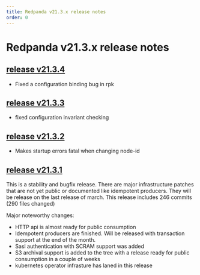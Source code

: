 ```yaml
---
title: Redpanda v21.3.x release notes
order: 0
---
```


# Redpanda v21.3.x release notes

## [release v21.3.4](https://github.com/vectorizedio/redpanda/releases/tag/v21.3.4)

- Fixed a configuration binding bug in rpk

## [release v21.3.3](https://github.com/vectorizedio/redpanda/releases/tag/v21.3.3)

- fixed configuration invariant checking

## [release v21.3.2](https://github.com/vectorizedio/redpanda/releases/tag/v21.3.2)

- Makes startup errors fatal when changing node-id

## [release v21.3.1](https://github.com/vectorizedio/redpanda/releases/tag/v21.3.1)

This is a stability and bugfix release. There are
major infrastructure patches that are not yet public or documented
like idempotent producers. They will be release on the last
release of march. This release includes 246 commits (290 files changed)

Major noteworthy changes:

* HTTP api is almost ready for public consumption
* Idempotent producers are finished. Will be
  released with transaction support at the end of the month.
* Sasl authentication with SCRAM support was added
* S3 archival support is added to the tree
  with a release ready for public consumption in a couple of weeks
* kubernetes operator infrasture has laned in this release